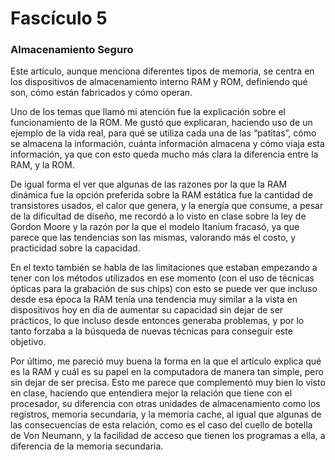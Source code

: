 # Fascículo 5

### Almacenamiento Seguro

Este artículo, aunque menciona diferentes tipos de memoria, se centra en los dispositivos de almacenamiento interno RAM y ROM, definiendo qué son, cómo están fabricados y cómo operan. 

Uno de los temas que llamó mi atención fue la explicación sobre el funcionamiento de la ROM. Me gustó que explicaran, haciendo uso de un ejemplo de la vida real, para qué se utiliza cada una de las “patitas”, cómo se almacena la información, cuánta información almacena y cómo viaja esta información, ya que con esto queda mucho más clara la diferencia entre la RAM, y la ROM.

De igual forma el ver que algunas de las razones por la que la RAM dinámica fue la opción preferida sobre la RAM estática fue la cantidad de transistores usados, el calor que genera, y la energía que consume, a pesar de la dificultad de diseño, me recordó a lo visto en clase sobre la ley de Gordon Moore y la razón por la que el modelo Itanium fracasó, ya que parece que las tendencias son las mismas, valorando más el costo, y practicidad sobre la capacidad.

En el texto también se habla de las limitaciones que estaban empezando a tener con los métodos utilizados en ese momento (con el uso de técnicas ópticas para la grabación de sus chips) con esto se puede ver que incluso desde esa época la RAM tenía una tendencia muy similar a la vista en dispositivos hoy en día de aumentar su capacidad sin dejar de ser prácticos, lo que incluso desde entonces generaba problemas, y por lo tanto forzaba a la búsqueda de nuevas técnicas para conseguir este objetivo.

Por último, me pareció muy buena la forma en la que el artículo explica qué es la RAM y cuál es su papel en la computadora de manera tan simple, pero sin dejar de ser precisa. Esto me parece que complementó muy bien lo visto en clase, haciendo que entendiera mejor la relación que tiene con el procesador, su diferencia con otras unidades de almacenamiento como los registros, memoria secundaria, y la memoria cache, al igual que algunas de las consecuencias de esta relación, como es el caso del cuello de botella de Von Neumann, y la facilidad de acceso que tienen los programas a ella, a diferencia de la memoria secundaria.
